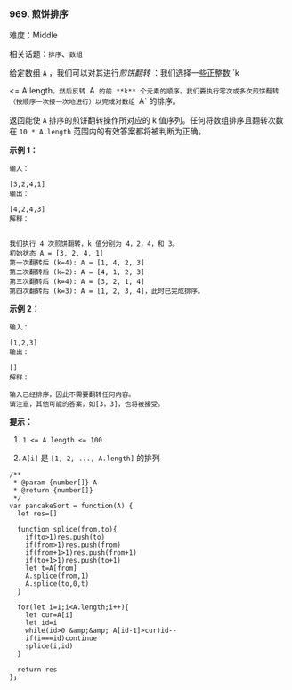### 969. 煎饼排序

难度：Middle

相关话题：`排序`、`数组`

给定数组 `A` ，我们可以对其进行*煎饼翻转* ：我们选择一些正整数 `k

<= A.length` ，然后反转  `A`  的前 **k** 个元素的顺序。我们要执行零次或多次煎饼翻转（按顺序一次接一次地进行）以完成对数组  `A`  的排序。



返回能使 `A`  排序的煎饼翻转操作所对应的 k 值序列。任何将数组排序且翻转次数在 `10 * A.length`  范围内的有效答案都将被判断为正确。







**示例 1：** 





```
输入：

[3,2,4,1]
输出：

[4,2,4,3]
解释：


我们执行 4 次煎饼翻转，k 值分别为 4，2，4，和 3。
初始状态 A = [3, 2, 4, 1]
第一次翻转后 (k=4): A = [1, 4, 2, 3]
第二次翻转后 (k=2): A = [4, 1, 2, 3]
第三次翻转后 (k=4): A = [3, 2, 1, 4]
第四次翻转后 (k=3): A = [1, 2, 3, 4]，此时已完成排序。 

```


**示例 2：** 





```
输入：

[1,2,3]
输出：

[]
解释：

输入已经排序，因此不需要翻转任何内容。
请注意，其他可能的答案，如[3，3]，也将被接受。

```






**提示：** 




1.  `1 <= A.length <= 100` 

2.  `A[i]`  是 `[1, 2, ..., A.length]` 的排列






```
/**
 * @param {number[]} A
 * @return {number[]}
 */
var pancakeSort = function(A) {
  let res=[]
  
  function splice(from,to){
    if(to>1)res.push(to)
    if(from>1)res.push(from)
    if(from+1>1)res.push(from+1)
    if(to+1>1)res.push(to+1)
    let t=A[from]
    A.splice(from,1)
    A.splice(to,0,t)
  }
  
  for(let i=1;i<A.length;i++){
    let cur=A[i]
    let id=i
    while(id>0 &amp;&amp; A[id-1]>cur)id--
    if(i===id)continue
    splice(i,id)
  }
  
  return res
};



```

